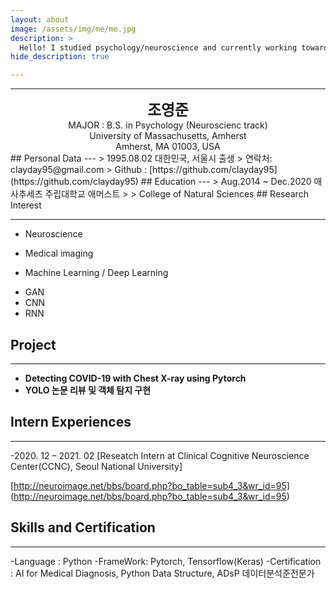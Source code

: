 ```yaml
---
layout: about
image: /assets/img/me/me.jpg
description: >
  Hello! I studied psychology/neuroscience and currently working toward to become an expert in medical AI field.
hide_description: true

---
```


<!--author-->
* * *
<center>
<span style="font-size:170%;font-weight:bold">
조영준
</span>
</center>
<center>MAJOR : B.S. in Psychology (Neuroscienc track)</center>
<center>University of Massachusetts, Amherst</center>
<center>Amherst, MA 01003, USA</center>
## Personal Data
---
> 1995.08.02 대한민국, 서울시 출생
> 연락처: clayday95@gmail.com
> Github : [https://github.com/clayday95](https://github.com/clayday95)
## Education
---
> Aug.2014 ~ Dec.2020 매사추세츠 주립대학교 애머스트
>
> College of Natural Sciences
## Research Interest

---
* Neuroscience
+ Medical imaging
* Machine Learning / Deep Learning
+ GAN
+ CNN
+ RNN
## Project
---
* **Detecting COVID-19 with Chest X-ray using Pytorch**
* **YOLO 논문 리뷰 및 객체 탐지 구현**

## Intern Experiences
---
-2020. 12 – 2021. 02
[Reseatch Intern at Clinical Cognitive Neuroscience Center(CCNC), Seoul National University]

[http://neuroimage.net/bbs/board.php?bo_table=sub4_3&wr_id=95]
(http://neuroimage.net/bbs/board.php?bo_table=sub4_3&wr_id=95)

## Skills and Certification
---
-Language : Python
-FrameWork: Pytorch, Tensorflow(Keras)
-Certification : AI for Medical Diagnosis, Python Data Structure, ADsP 데이터분석준전문가